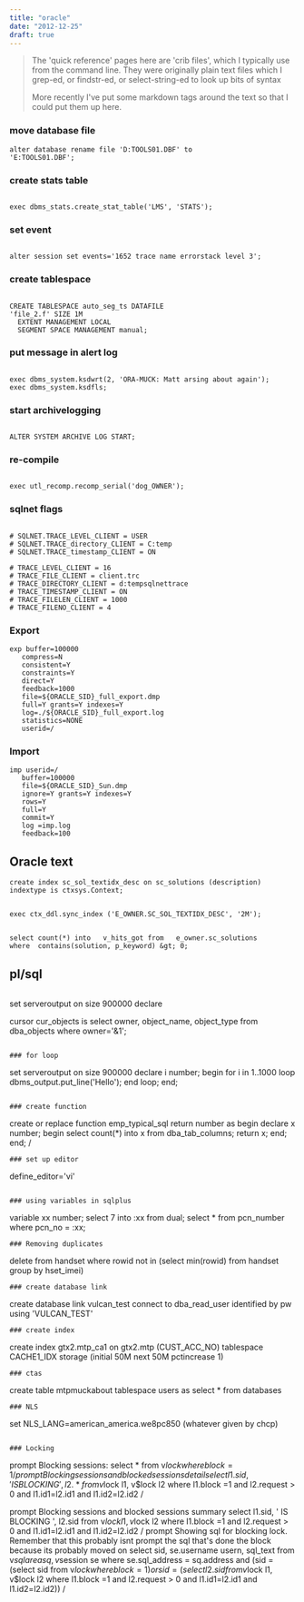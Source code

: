 ```yaml
---
title: "oracle"
date: "2012-12-25"
draft: true
---
```

> The 'quick reference' pages here are 'crib files', which I typically use from the command line. They were originally plain text files which I grep-ed, or findstr-ed, or select-string-ed to look up bits of syntax
>
> More recently I've put some markdown tags around the text so that I could put them up here.


### move database file
````
alter database rename file 'D:TOOLS01.DBF' to
'E:TOOLS01.DBF';
````
### create stats table
````

exec dbms_stats.create_stat_table('LMS', 'STATS');
````
### set event
````

alter session set events='1652 trace name errorstack level 3';
````
### create tablespace
````

CREATE TABLESPACE auto_seg_ts DATAFILE
'file_2.f' SIZE 1M
  EXTENT MANAGEMENT LOCAL
  SEGMENT SPACE MANAGEMENT manual;
````
### put message in alert log
````

exec dbms_system.ksdwrt(2, 'ORA-MUCK: Matt arsing about again');
exec dbms_system.ksdfls;
````
### start archivelogging
````

ALTER SYSTEM ARCHIVE LOG START;
````
### re-compile
````

exec utl_recomp.recomp_serial('dog_OWNER');
````
### sqlnet flags
````

# SQLNET.TRACE_LEVEL_CLIENT = USER
# SQLNET.TRACE_directory_CLIENT = C:temp
# SQLNET.TRACE_timestamp_CLIENT = ON

# TRACE_LEVEL_CLIENT = 16
# TRACE_FILE_CLIENT = client.trc
# TRACE_DIRECTORY_CLIENT = d:tempsqlnettrace
# TRACE_TIMESTAMP_CLIENT = ON
# TRACE_FILELEN_CLIENT = 1000
# TRACE_FILENO_CLIENT = 4
````

### Export

````
exp buffer=100000                       
   compress=N                          
   consistent=Y                        
   constraints=Y                       
   direct=Y                            
   feedback=1000                       
   file=${ORACLE_SID}_full_export.dmp  
   full=Y grants=Y indexes=Y           
   log=./${ORACLE_SID}_full_export.log 
   statistics=NONE                     
   userid=/
````
### Import
````
imp userid=/                            
   buffer=100000                       
   file=${ORACLE_SID}_Sun.dmp          
   ignore=Y grants=Y indexes=Y         
   rows=Y                              
   full=Y                              
   commit=Y                            
   log =imp.log 
   feedback=100
````
## Oracle text
````
create index sc_sol_textidx_desc on sc_solutions (description) indextype is ctxsys.Context;
````
````

exec ctx_ddl.sync_index ('E_OWNER.SC_SOL_TEXTIDX_DESC', '2M');
````
````

select count(*) into   v_hits_got from   e_owner.sc_solutions
where  contains(solution, p_keyword) &gt; 0;

````

## pl/sql
````
````
set serveroutput on size 900000
declare

cursor cur_objects is
select owner, object_name, object_type
from dba_objects
where owner='&amp;1';
````

### for loop
````
set serveroutput on size 900000
declare
i number;
begin
for i in 1..1000
loop
 dbms_output.put_line('Hello');
end loop;
end;
````

### create function
````
create or replace function emp_typical_sql return number as begin
declare
x number;
begin
select count(*)
into x
from dba_tab_columns;
return x;
end;
end;
/
````
### set up editor
````
define_editor='vi'
````

### using variables in sqlplus
````
variable xx number;
select 7 into :xx from dual;
select * from pcn_number
where pcn_no = :xx;
````
### Removing duplicates
````
delete from handset where rowid not in (select min(rowid) from handset group by hset_imei)
````
### create database link
````
create database link vulcan_test connect to dba_read_user
identified by pw using 'VULCAN_TEST'
````
### create index
````
create index gtx2.mtp_ca1 on gtx2.mtp (CUST_ACC_NO)
tablespace CACHE1_IDX storage (initial 50M next 50M pctincrease 1)
````
### ctas
````
create table mtpmuckabout tablespace users
as select * from databases
````
### NLS 
````
set NLS_LANG=american_america.we8pc850
(whatever given by chcp)
````

### Locking	 
````
prompt Blocking sessions:
select * from v$lock
where block = 1
/
prompt Blocking sessions and blocked sessions detail
select l1.sid, ' IS BLOCKING ', l2.*
from v$lock l1, v$lock l2
where l1.block =1 and l2.request > 0
and l1.id1=l2.id1
and l1.id2=l2.id2
/

prompt Blocking sessions and blocked sessions summary
select l1.sid, ' IS BLOCKING ', l2.sid
from v$lock l1, v$lock l2
where l1.block =1 and l2.request > 0
and l1.id1=l2.id1
and l1.id2=l2.id2
/
prompt Showing sql for blocking lock. Remember that this probably isnt
prompt the sql that's done the block because its probably moved on
select sid,
       se.username usern,
       sql_text
from v$sqlarea sq, v$session se
where se.sql_address = sq.address
and (sid = (select sid from v$lock
           where block =1 )
or   sid = (select l2.sid
            from v$lock l1, v$lock l2
            where l1.block =1 and l2.request > 0
            and l1.id1=l2.id1
            and l1.id2=l2.id2))
/

````
